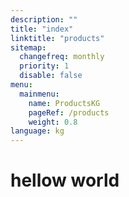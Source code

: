```yaml
---
description: ""
title: "index"
linktitle: "products"
sitemap:
  changefreq: monthly
  priority: 1
  disable: false
menu:
  mainmenu:
    name: ProductsKG
    pageRef: /products
    weight: 0.8
language: kg
---
```


# hellow world
